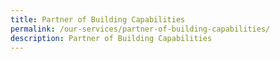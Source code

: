 ```yaml
---
title: Partner of Building Capabilities
permalink: /our-services/partner-of-building-capabilities/
description: Partner of Building Capabilities
---
```

